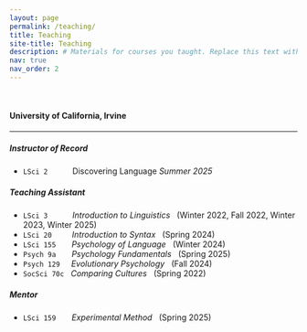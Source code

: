 ```yaml
---
layout: page
permalink: /teaching/
title: Teaching
site-title: Teaching
description: # Materials for courses you taught. Replace this text with your description.
nav: true
nav_order: 2
---
```


<p>&nbsp;</p>

#### University of California, Irvine

---

##### Instructor of Record

- `LSci 2`  &nbsp; &nbsp; &nbsp; &nbsp; &nbsp; Discovering Language 
	*Summer 2025*

##### Teaching Assistant

- `LSci 3`  &nbsp; &nbsp; &nbsp; &nbsp; &nbsp; *Introduction to Linguistics* &nbsp; (Winter 2022, Fall 2022, Winter 2023, Winter 2025)
- `LSci 20` &nbsp; &nbsp; &nbsp; &nbsp; *Introduction to Syntax* &nbsp; (Spring 2024)
- `LSci 155` &nbsp; &nbsp; &nbsp; *Psychology of Language* &nbsp; (Winter 2024)
- `Psych 9a` &nbsp; &nbsp; &nbsp; *Psychology Fundamentals* &nbsp; (Spring 2025)
- `Psych 129` &nbsp; &nbsp; *Evolutionary Psychology* &nbsp; (Fall 2024)
- `SocSci 70c` &nbsp; *Comparing Cultures* &nbsp; (Spring 2022)

##### Mentor

- `LSci 159` &nbsp; &nbsp; &nbsp; *Experimental Method* &nbsp; (Spring 2025)
